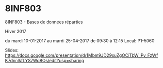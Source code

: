 # 8INF803

8INF803 - Bases de données réparties

Hiver 2017

du	mardi	10-01-2017	au	mardi	25-04-2017	de	09:30	à	12:15	Local:	P1-5060	

Slides:
https://docs.google.com/presentation/d/1Mbm9JD29xuZgOCiTbW_Pv_FzWfK7dnnIkfLYS7Wd8Os/edit?usp=sharing

